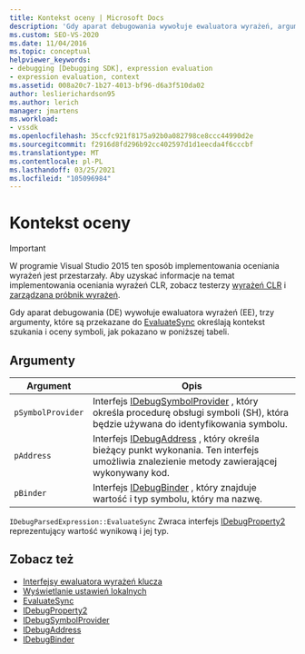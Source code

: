 ```yaml
---
title: Kontekst oceny | Microsoft Docs
description: 'Gdy aparat debugowania wywołuje ewaluatora wyrażeń, argumenty określają kontekst do znajdowania i oceniania symboli: pSymbolProvider, pAddress i pBinder.'
ms.custom: SEO-VS-2020
ms.date: 11/04/2016
ms.topic: conceptual
helpviewer_keywords:
- debugging [Debugging SDK], expression evaluation
- expression evaluation, context
ms.assetid: 008a20c7-1b27-4013-bf96-d6a3f510da02
author: leslierichardson95
ms.author: lerich
manager: jmartens
ms.workload:
- vssdk
ms.openlocfilehash: 35ccfc921f8175a92b0a082798ce8ccc44990d2e
ms.sourcegitcommit: f2916d8fd296b92cc402597d1d1eecda4f6cccbf
ms.translationtype: MT
ms.contentlocale: pl-PL
ms.lasthandoff: 03/25/2021
ms.locfileid: "105096984"
---
```

# <a name="evaluation-context"></a>Kontekst oceny
> [!IMPORTANT]
> W programie Visual Studio 2015 ten sposób implementowania oceniania wyrażeń jest przestarzały. Aby uzyskać informacje na temat implementowania oceniania wyrażeń CLR, zobacz testerzy [wyrażeń CLR](https://github.com/Microsoft/ConcordExtensibilitySamples/wiki/CLR-Expression-Evaluators) i [zarządzana próbnik wyrażeń](https://github.com/Microsoft/ConcordExtensibilitySamples/wiki/Managed-Expression-Evaluator-Sample).

 Gdy aparat debugowania (DE) wywołuje ewaluatora wyrażeń (EE), trzy argumenty, które są przekazane do [EvaluateSync](../../extensibility/debugger/reference/idebugparsedexpression-evaluatesync.md) określają kontekst szukania i oceny symboli, jak pokazano w poniższej tabeli.

## <a name="arguments"></a>Argumenty

|Argument|Opis|
|--------------|-----------------|
|`pSymbolProvider`|Interfejs [IDebugSymbolProvider](../../extensibility/debugger/reference/idebugsymbolprovider.md) , który określa procedurę obsługi symboli (SH), która będzie używana do identyfikowania symbolu.|
|`pAddress`|Interfejs [IDebugAddress](../../extensibility/debugger/reference/idebugaddress.md) , który określa bieżący punkt wykonania. Ten interfejs umożliwia znalezienie metody zawierającej wykonywany kod.|
|`pBinder`|Interfejs [IDebugBinder](../../extensibility/debugger/reference/idebugbinder.md) , który znajduje wartość i typ symbolu, który ma nazwę.|

 `IDebugParsedExpression::EvaluateSync` Zwraca interfejs [IDebugProperty2](../../extensibility/debugger/reference/idebugproperty2.md) reprezentujący wartość wynikową i jej typ.

## <a name="see-also"></a>Zobacz też
- [Interfejsy ewaluatora wyrażeń klucza](../../extensibility/debugger/key-expression-evaluator-interfaces.md)
- [Wyświetlanie ustawień lokalnych](../../extensibility/debugger/displaying-locals.md)
- [EvaluateSync](../../extensibility/debugger/reference/idebugparsedexpression-evaluatesync.md)
- [IDebugProperty2](../../extensibility/debugger/reference/idebugproperty2.md)
- [IDebugSymbolProvider](../../extensibility/debugger/reference/idebugsymbolprovider.md)
- [IDebugAddress](../../extensibility/debugger/reference/idebugaddress.md)
- [IDebugBinder](../../extensibility/debugger/reference/idebugbinder.md)
